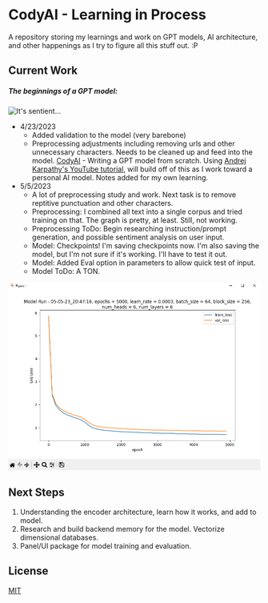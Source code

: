 # CodyAI - Learning in Process

A repository storing my learnings and work on GPT models, AI architecture, and other happenings as I try to figure all this stuff out. :P  

## Current Work
##### *The beginnings of a GPT model:*
![It's sentient...](https://cdn.discordapp.com/attachments/707638742080553061/1099771552435802225/image.png)
- 4/23/2023 
    - Added validation to the model (very barebone)
    - Preprocessing adjustments including removing urls and other unnecessary characters. Needs to be cleaned up and feed into the model. 
[CodyAI](https://github.com/holdmydata/CodyAI) - Writing a GPT model from scratch. Using [Andrej Karpathy's YouTube tutorial](https://www.youtube.com/watch?v=kCc8FmEb1nY), will build off of this as I work toward a personal AI model. Notes added for my own learning.
- 5/5/2023
    - A lot of preprocessing study and work. Next task is to remove reptitive punctuation and other characters.
    - Preprocessing: I combined all text into a single corpus and tried training on that. The graph is pretty, at least. Still, not working.
    - Preprocessing ToDo: Begin researching instruction/prompt generation, and possible sentiment analysis on user input.
    - Model: Checkpoints! I'm saving checkpoints now. I'm also saving the model, but I'm not sure if it's working. I'll have to test it out.
    - Model: Added Eval option in parameters to allow quick test of input. 
    - Model ToDo: A TON. 
    
 ![5/5 First Combined Model Run. Forgot to change the training to a new model...so it failed...](https://github.com/holdmydata/CodyAI/blob/master/GPT/assets/First_corpus_run_combined_sentences.PNG)

## Next Steps
1. Understanding the encoder architecture, learn how it works, and add to model.
2. Research and build backend memory for the model. Vectorize dimensional databases. 
3. Panel/UI package for model training and evaluation.

## License

[MIT](https://choosealicense.com/licenses/mit/) 